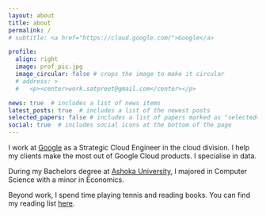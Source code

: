```yaml
---
layout: about
title: about
permalink: /
# subtitle: <a href="https://cloud.google.com/">Google</a>

profile:
  align: right
  image: prof_pic.jpg
  image_circular: false # crops the image to make it circular
  # address: >
  #   <p><center>work.satpreet@gmail.com</center></p>

news: true  # includes a list of news items
latest_posts: true  # includes a list of the newest posts
selected_papers: false # includes a list of papers marked as "selected={true}"
social: true  # includes social icons at the bottom of the page
---
```



I work at [Google](https://cloud.google.com) as a Strategic Cloud Engineer in the cloud division. I help my clients make the most out of Google Cloud products. I specialise in data.

During my Bachelors degree at [Ashoka University](https://ashoka.edu.in/), I majored in Computer Science with a minor in Economics.

Beyond work, I spend time playing tennis and reading books. You can find my reading list [here](https://www.goodreads.com/review/list/116660458-sama?ref=nav_mybooks&shelf=to-read).




<!-- 
Put your address / P.O. box / other info right below your picture. You can also disable any of these elements by editing `profile` property of the YAML header of your `_pages/about.md`. Edit `_bibliography/papers.bib` and Jekyll will render your [publications page](/al-folio/publications/) automatically. -->
<!-- 
Link to your social media connections, too. This theme is set up to use [Font Awesome icons](http://fortawesome.github.io/Font-Awesome/) and [Academicons](https://jpswalsh.github.io/academicons/), like the ones below. Add your Facebook, Twitter, LinkedIn, Google Scholar, or just disable all of them. -->
